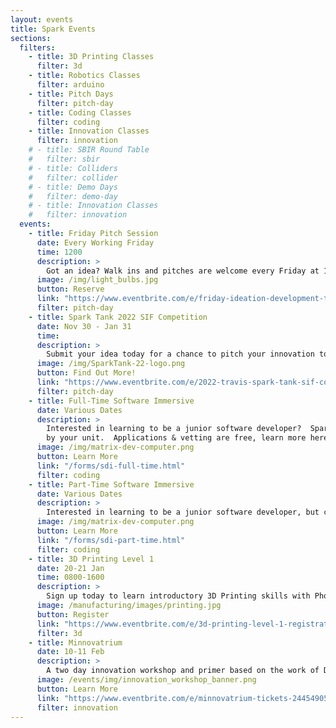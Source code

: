 ```yaml
---
layout: events
title: Spark Events
sections:
  filters:
    - title: 3D Printing Classes
      filter: 3d
    - title: Robotics Classes
      filter: arduino
    - title: Pitch Days
      filter: pitch-day
    - title: Coding Classes
      filter: coding
    - title: Innovation Classes
      filter: innovation
    # - title: SBIR Round Table
    #   filter: sbir
    # - title: Colliders
    #   filter: collider
    # - title: Demo Days
    #   filter: demo-day
    # - title: Innovation Classes
    #   filter: innovation
  events:
    - title: Friday Pitch Session
      date: Every Working Friday
      time: 1200
      description: >
        Got an idea? Walk ins and pitches are welcome every Friday at 1200. Big or small, Phoenix Spark is here to help you develop your idea into an innovation project.
      image: /img/light_bulbs.jpg
      button: Reserve
      link: "https://www.eventbrite.com/e/friday-ideation-development-tickets-211387905917"
      filter: pitch-day
    - title: Spark Tank 2022 SIF Competition
      date: Nov 30 - Jan 31
      time: 
      description: >
        Submit your idea today for a chance to pitch your innovation to the Wing Commander and a panel of judges!
      image: /img/SparkTank-22-logo.png
      button: Find Out More!
      link: "https://www.eventbrite.com/e/2022-travis-spark-tank-sif-competition-idea-submission-campaign-tickets-214803361637?aff=affiliate1"
      filter: pitch-day
    - title: Full-Time Software Immersive
      date: Various Dates
      description: >
        Interested in learning to be a junior software developer?  Spark & Tron offer a full-time, 3-month course that can be funded
        by your unit.  Applications & vetting are free, learn more here!
      image: /img/matrix-dev-computer.png
      button: Learn More
      link: "/forms/sdi-full-time.html"
      filter: coding
    - title: Part-Time Software Immersive
      date: Various Dates
      description: >
        Interested in learning to be a junior software developer, but can only get a few hours off per week?  Spark & Tron offer a part-time, 6-month course that can be funded by your unit.  Applications & vetting are free, learn more here!
      image: /img/matrix-dev-computer.png
      button: Learn More
      link: "/forms/sdi-part-time.html"
      filter: coding
    - title: 3D Printing Level 1
      date: 20-21 Jan
      time: 0800-1600
      description: >
        Sign up today to learn introductory 3D Printing skills with Phoenix Spark at the Lt. Gen John Gonge Innovation Lab.
      image: /manufacturing/images/printing.jpg
      button: Register
      link: "https://www.eventbrite.com/e/3d-printing-level-1-registration-244552762897?aff=website"
      filter: 3d
    - title: Minnovatrium
      date: 10-11 Feb
      description: >
        A two day innovation workshop and primer based on the work of Dr. Jeff Degraff's Innovatrium. This workshop seeks to get members excited about innovation concepts, help  members understand the Innovation Genome and how it can apply to their workcenters when building innovation teams.
      image: /events/img/innovation_workshop_banner.png
      button: Learn More
      link: "https://www.eventbrite.com/e/minnovatrium-tickets-244549051797?aff=website"
      filter: innovation
---
```

